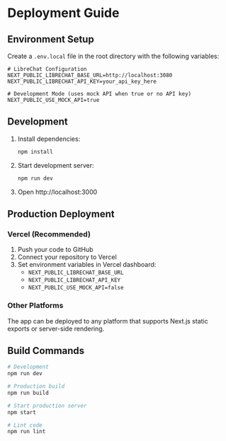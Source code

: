# Deployment Guide

## Environment Setup

Create a `.env.local` file in the root directory with the following variables:

```env
# LibreChat Configuration
NEXT_PUBLIC_LIBRECHAT_BASE_URL=http://localhost:3080
NEXT_PUBLIC_LIBRECHAT_API_KEY=your_api_key_here

# Development Mode (uses mock API when true or no API key)
NEXT_PUBLIC_USE_MOCK_API=true
```

## Development

1. Install dependencies:
   ```bash
   npm install
   ```

2. Start development server:
   ```bash
   npm run dev
   ```

3. Open http://localhost:3000

## Production Deployment

### Vercel (Recommended)

1. Push your code to GitHub
2. Connect your repository to Vercel
3. Set environment variables in Vercel dashboard:
   - `NEXT_PUBLIC_LIBRECHAT_BASE_URL`
   - `NEXT_PUBLIC_LIBRECHAT_API_KEY`
   - `NEXT_PUBLIC_USE_MOCK_API=false`

### Other Platforms

The app can be deployed to any platform that supports Next.js static exports or server-side rendering.

## Build Commands

```bash
# Development
npm run dev

# Production build
npm run build

# Start production server
npm start

# Lint code
npm run lint
```
